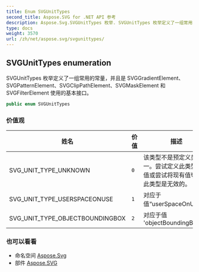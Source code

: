 ```yaml
---
title: Enum SVGUnitTypes
second_title: Aspose.SVG for .NET API 参考
description: Aspose.Svg.SVGUnitTypes 枚举. SVGUnitTypes 枚举定义了一组常用的常量并且是 SVGGradientElementSVGPatternElementSVGClipPathElementSVGMaskElement 和 SVGFilterElement 使用的基本接口
type: docs
weight: 3570
url: /zh/net/aspose.svg/svgunittypes/
---
```

## SVGUnitTypes enumeration

SVGUnitTypes 枚举定义了一组常用的常量，并且是 SVGGradientElement、SVGPatternElement、SVGClipPathElement、SVGMaskElement 和 SVGFilterElement 使用的基本接口。

```csharp
public enum SVGUnitTypes
```

### 价值观

| 姓名 | 价值 | 描述 |
| --- | --- | --- |
| SVG_UNIT_TYPE_UNKNOWN | `0` | 该类型不是预定义类型之一。尝试定义此类型的新值或尝试将现有值切换为此类型是无效的。 |
| SVG_UNIT_TYPE_USERSPACEONUSE | `1` | 对应于值“userSpaceOnUse”。 |
| SVG_UNIT_TYPE_OBJECTBOUNDINGBOX | `2` | 对应于值 'objectBoundingBox'. |

### 也可以看看

* 命名空间 [Aspose.Svg](../../aspose.svg/)
* 部件 [Aspose.SVG](../../)


